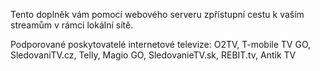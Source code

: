 Tento doplněk vám pomocí webového serveru zpřístupní cestu k vaším streamům v rámci lokální sítě.

Podporované poskytovatelé internetové televize:
O2TV, T-mobile TV GO, SledovaniTV.cz, Telly, Magio GO, SledovanieTV.sk, REBIT.tv, Antik TV
